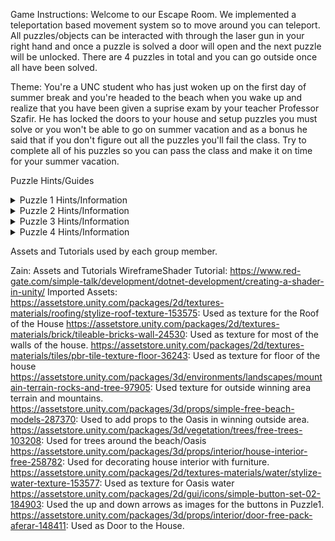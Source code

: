 Game Instructions:
Welcome to our Escape Room. We implemented a teleportation based movement system so to move around you can teleport. All puzzles/objects can be interacted with through the laser gun in your right hand and once a puzzle is solved a door will open and the next puzzle will be unlocked. There are 4 puzzles in total and you can go outside once all have been solved.

Theme:
You're a UNC student who has just woken up on the first day of summer break and you're headed to the beach when you wake up and realize that you have been given a suprise exam by your teacher Professor Szafir. He has locked the doors to your house and setup puzzles you must
solve or you won't be able to go on summer vacation and as a bonus he said that if you don't figure out all the puzzles you'll fail the class. Try to complete all of his puzzles so you can pass the class and make it on time for your summer vacation.


Puzzle Hints/Guides

<details> 
  <summary>Puzzle 1 Hints/Information </summary>
   Press the up and down buttons to increase and decrease the numbers. Numbers go from 0->9 so you just have to come up with and answer to the equation. Each equation may have multiple ways of solving it but any should work and open the door. Sometimes the hitboxes are a bit finnicky so if a number isn't moving try to shoot at it from a different angle and it should work.
  </details>
  
  <details> 
  <summary>Puzzle 2 Hints/Information </summary>
  TBD
  </details>
 
  <details> 
  <summary>Puzzle 3 Hints/Information </summary>
  TBD
  </details>

<details> 
  <summary>Puzzle 4 Hints/Information </summary>
  TBD
</details>

Assets and Tutorials used by each group member.

Zain: 
Assets and Tutorials
WireframeShader Tutorial: https://www.red-gate.com/simple-talk/development/dotnet-development/creating-a-shader-in-unity/
Imported Assets:
https://assetstore.unity.com/packages/2d/textures-materials/roofing/stylize-roof-texture-153575: Used as texture for the Roof of the House
https://assetstore.unity.com/packages/2d/textures-materials/brick/tileable-bricks-wall-24530: Used as texture for most of the walls of the house.
https://assetstore.unity.com/packages/2d/textures-materials/tiles/pbr-tile-texture-floor-36243: Used as texture for floor of the house
https://assetstore.unity.com/packages/3d/environments/landscapes/mountain-terrain-rocks-and-tree-97905: Used texture for outside winning area terrain and mountains.
https://assetstore.unity.com/packages/3d/props/simple-free-beach-models-287370: Used to add props to the Oasis in winning outside area.
https://assetstore.unity.com/packages/3d/vegetation/trees/free-trees-103208: Used for trees around the beach/Oasis
https://assetstore.unity.com/packages/3d/props/interior/house-interior-free-258782: Used for decorating house interior with furniture.
https://assetstore.unity.com/packages/2d/textures-materials/water/stylize-water-texture-153577: Used as texture for Oasis water
https://assetstore.unity.com/packages/2d/gui/icons/simple-button-set-02-184903: Used the up and down arrows as images for the buttons in Puzzle1.
https://assetstore.unity.com/packages/3d/props/interior/door-free-pack-aferar-148411: Used as Door to the House.
